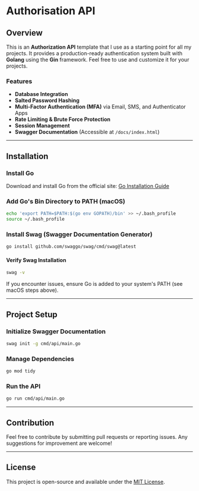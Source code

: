 # Authorisation API

## Overview
This is an **Authorization API** template that I use as a starting point for all my projects. It provides a production-ready authentication system built with **Golang** using the **Gin** framework. Feel free to use and customize it for your projects.

### Features
- **Database Integration**
- **Salted Password Hashing**
- **Multi-Factor Authentication (MFA)** via Email, SMS, and Authenticator Apps
- **Rate Limiting & Brute Force Protection**
- **Session Management**
- **Swagger Documentation** (Accessible at `/docs/index.html`)

---

## Installation

### Install Go
Download and install Go from the official site: [Go Installation Guide](https://go.dev/doc/install)

### Add Go's Bin Directory to PATH (macOS)
```sh
echo 'export PATH=$PATH:$(go env GOPATH)/bin' >> ~/.bash_profile
source ~/.bash_profile
```

### Install Swag (Swagger Documentation Generator)
```sh
go install github.com/swaggo/swag/cmd/swag@latest
```

#### Verify Swag Installation
```sh
swag -v
```
If you encounter issues, ensure Go is added to your system's PATH (see macOS steps above).

---

## Project Setup

### Initialize Swagger Documentation
```sh
swag init -g cmd/api/main.go
```

### Manage Dependencies
```sh
go mod tidy
```

### Run the API
```sh
go run cmd/api/main.go
```

---

## Contribution
Feel free to contribute by submitting pull requests or reporting issues. Any suggestions for improvement are welcome!

---

## License
This project is open-source and available under the [MIT License](LICENSE).

